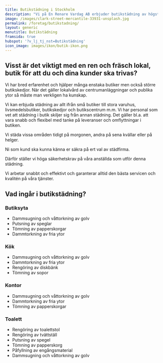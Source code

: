 ```yaml
---
title: Butikstädning i Stockholm
description: "Vi på En Renare Vardag AB erbjuder butikstädning av högsta standard i Storstockholm. Hör av dig och boka ett kostnadsfritt möte."
image: /images/clark-street-mercantile-33931-unsplash.jpg
permalink: /foretag/butikstadning/
layout: generic
menutitle: Butikstädning
framsida: true
hubspot: '?v_lj_tj_nst=Butikstädning'
icon_image: images/ikon/butik-ikon.png
---
```

## Visst är det viktigt med en ren och fräsch lokal, butik för att du och dina kunder ska trivas? 

Vi har bred erfarenhet och hjälper många enstaka butiker men också större butikskedjor. När det gäller lokalvård av centrumanläggningar och publika ytor så måste man verkligen ha kunskap.
      
Vi kan erbjuda städning av allt ifrån små butiker till stora varuhus, livsmedelsbutiker, butikskedjor och butikscentrum m.m. Vi har personal som vet att städning i butik skiljer sig från annan städning. Det gäller bl.a. att vara snabb och flexibel med tanke på leveranser och omflyttningar i butiken.

Vi städa vissa områden tidigt på morgonen, andra på sena kvällar eller på helger.
      
Ni som kund ska kunna känna er säkra på ert val av städfirma.
      
Därför ställer vi höga säkerhetskrav på våra anställda som utför denna städning.
      
Vi arbetar snabbt och effektivt och garanterar alltid den bästa servicen och kvalitén på våra tjänster.

## Vad ingår i butikstädning?

### Butiksyta
* Dammsugning och våttorkning av golv
* Putsning av speglar
* Tömning av papperskorgar
* Dammtorkning av fria ytor

### Kök
* Dammsugning och våttorkning av golv
* Dammtorkning av fria ytor
* Rengöring av diskbänk
* Tömning av sopor

### Kontor
* Dammsugning och våttorkning av golv
* Dammtorkning av fria ytor
* Tömning av papperskorgar

### Toalett
* Rengöring av toalettstol
* Rengöring av tvättställ
* Putsning av spegel
* Tömning av papperskorg
* Påfyllning av engångsmaterial
* Dammsugning och våttorkning av golv
